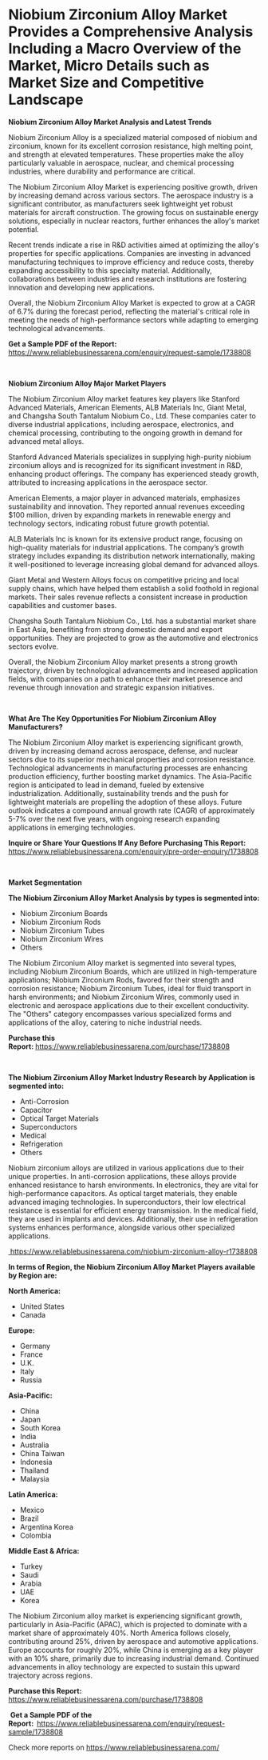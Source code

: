 <p><h1>Niobium Zirconium Alloy Market Provides a Comprehensive Analysis Including a Macro Overview of the Market, Micro Details such as Market Size and Competitive Landscape</h1></p><p><strong>Niobium Zirconium Alloy Market Analysis and Latest Trends</strong></p>
<p><p>Niobium Zirconium Alloy is a specialized material composed of niobium and zirconium, known for its excellent corrosion resistance, high melting point, and strength at elevated temperatures. These properties make the alloy particularly valuable in aerospace, nuclear, and chemical processing industries, where durability and performance are critical.</p><p>The Niobium Zirconium Alloy Market is experiencing positive growth, driven by increasing demand across various sectors. The aerospace industry is a significant contributor, as manufacturers seek lightweight yet robust materials for aircraft construction. The growing focus on sustainable energy solutions, especially in nuclear reactors, further enhances the alloy's market potential.</p><p>Recent trends indicate a rise in R&D activities aimed at optimizing the alloy's properties for specific applications. Companies are investing in advanced manufacturing techniques to improve efficiency and reduce costs, thereby expanding accessibility to this specialty material. Additionally, collaborations between industries and research institutions are fostering innovation and developing new applications.</p><p>Overall, the Niobium Zirconium Alloy Market is expected to grow at a CAGR of 6.7% during the forecast period, reflecting the material's critical role in meeting the needs of high-performance sectors while adapting to emerging technological advancements.</p></p>
<p><strong>Get a Sample PDF of the Report:&nbsp;</strong> <a href="https://www.reliablebusinessarena.com/enquiry/request-sample/1738808?utm_campaign=3294&utm_medium=2&utm_source=Github&utm_content=ia&utm_term=02042025&utm_id=niobium-zirconium-alloy">https://www.reliablebusinessarena.com/enquiry/request-sample/1738808</a></p>
<p>&nbsp;</p>
<p><strong>Niobium Zirconium Alloy Major Market Players</strong></p>
<p><p>The Niobium Zirconium Alloy market features key players like Stanford Advanced Materials, American Elements, ALB Materials Inc, Giant Metal, and Changsha South Tantalum Niobium Co., Ltd. These companies cater to diverse industrial applications, including aerospace, electronics, and chemical processing, contributing to the ongoing growth in demand for advanced metal alloys.</p><p>Stanford Advanced Materials specializes in supplying high-purity niobium zirconium alloys and is recognized for its significant investment in R&D, enhancing product offerings. The company has experienced steady growth, attributed to increasing applications in the aerospace sector. </p><p>American Elements, a major player in advanced materials, emphasizes sustainability and innovation. They reported annual revenues exceeding $100 million, driven by expanding markets in renewable energy and technology sectors, indicating robust future growth potential.</p><p>ALB Materials Inc is known for its extensive product range, focusing on high-quality materials for industrial applications. The company’s growth strategy includes expanding its distribution network internationally, making it well-positioned to leverage increasing global demand for advanced alloys.</p><p>Giant Metal and Western Alloys focus on competitive pricing and local supply chains, which have helped them establish a solid foothold in regional markets. Their sales revenue reflects a consistent increase in production capabilities and customer bases.</p><p>Changsha South Tantalum Niobium Co., Ltd. has a substantial market share in East Asia, benefiting from strong domestic demand and export opportunities. They are projected to grow as the automotive and electronics sectors evolve.</p><p>Overall, the Niobium Zirconium Alloy market presents a strong growth trajectory, driven by technological advancements and increased application fields, with companies on a path to enhance their market presence and revenue through innovation and strategic expansion initiatives.</p></p>
<p>&nbsp;</p>
<p><strong>What Are The Key Opportunities For Niobium Zirconium Alloy Manufacturers?</strong></p>
<p><p>The Niobium Zirconium Alloy market is experiencing significant growth, driven by increasing demand across aerospace, defense, and nuclear sectors due to its superior mechanical properties and corrosion resistance. Technological advancements in manufacturing processes are enhancing production efficiency, further boosting market dynamics. The Asia-Pacific region is anticipated to lead in demand, fueled by extensive industrialization. Additionally, sustainability trends and the push for lightweight materials are propelling the adoption of these alloys. Future outlook indicates a compound annual growth rate (CAGR) of approximately 5-7% over the next five years, with ongoing research expanding applications in emerging technologies.</p></p>
<p><strong>Inquire or Share Your Questions If Any Before Purchasing This Report:</strong> <a href="https://www.reliablebusinessarena.com/enquiry/pre-order-enquiry/1738808?utm_campaign=3294&utm_medium=2&utm_source=Github&utm_content=ia&utm_term=02042025&utm_id=niobium-zirconium-alloy">https://www.reliablebusinessarena.com/enquiry/pre-order-enquiry/1738808</a></p>
<p>&nbsp;</p>
<p><strong>Market Segmentation</strong></p>
<p><strong>The Niobium Zirconium Alloy Market Analysis by types is segmented into:</strong></p>
<p><ul><li>Niobium Zirconium Boards</li><li>Niobium Zirconium Rods</li><li>Niobium Zirconium Tubes</li><li>Niobium Zirconium Wires</li><li>Others</li></ul></p>
<p><p>The Niobium Zirconium Alloy market is segmented into several types, including Niobium Zirconium Boards, which are utilized in high-temperature applications; Niobium Zirconium Rods, favored for their strength and corrosion resistance; Niobium Zirconium Tubes, ideal for fluid transport in harsh environments; and Niobium Zirconium Wires, commonly used in electronic and aerospace applications due to their excellent conductivity. The "Others" category encompasses various specialized forms and applications of the alloy, catering to niche industrial needs.</p></p>
<p><strong>Purchase this Report:&nbsp;</strong><a href="https://www.reliablebusinessarena.com/purchase/1738808?utm_campaign=3294&utm_medium=2&utm_source=Github&utm_content=ia&utm_term=02042025&utm_id=niobium-zirconium-alloy">https://www.reliablebusinessarena.com/purchase/1738808</a></p>
<p>&nbsp;</p>
<p><strong>The Niobium Zirconium Alloy Market Industry Research by Application is segmented into:</strong></p>
<p><ul><li>Anti-Corrosion</li><li>Capacitor</li><li>Optical Target Materials</li><li>Superconductors</li><li>Medical</li><li>Refrigeration</li><li>Others</li></ul></p>
<p><p>Niobium zirconium alloys are utilized in various applications due to their unique properties. In anti-corrosion applications, these alloys provide enhanced resistance to harsh environments. In electronics, they are vital for high-performance capacitors. As optical target materials, they enable advanced imaging technologies. In superconductors, their low electrical resistance is essential for efficient energy transmission. In the medical field, they are used in implants and devices. Additionally, their use in refrigeration systems enhances performance, alongside various other specialized applications.</p></p>
<p><a href="https://www.reliablebusinessarena.com/niobium-zirconium-alloy-r1738808?utm_campaign=3294&utm_medium=2&utm_source=Github&utm_content=ia&utm_term=02042025&utm_id=niobium-zirconium-alloy">&nbsp;https://www.reliablebusinessarena.com/niobium-zirconium-alloy-r1738808</a></p>
<p><strong>In terms of Region, the Niobium Zirconium Alloy Market Players available by Region are:</strong></p>
<p>
    <p> <strong> North America: </strong>
        <ul>
            <li>United States</li>
            <li>Canada</li>
        </ul>
        </p> 
    <p> <strong> Europe: </strong>
        <ul>
            <li>Germany</li>
            <li>France</li>
            <li>U.K.</li>
            <li>Italy</li>
            <li>Russia</li>
        </ul>
        </p> 
    <p> <strong> Asia-Pacific: </strong>
        <ul>
            <li>China</li>
            <li>Japan</li>
            <li>South Korea</li>
            <li>India</li>
            <li>Australia</li>
            <li>China Taiwan</li>
            <li>Indonesia</li>
            <li>Thailand</li>
            <li>Malaysia</li>
        </ul>
        </p> 
    <p> <strong> Latin America: </strong>
        <ul>
            <li>Mexico</li>
            <li>Brazil</li>
            <li>Argentina Korea</li>
            <li>Colombia</li>
        </ul>
        </p> 
    <p> <strong> Middle East & Africa: </strong>
        <ul>
            <li>Turkey</li>
            <li>Saudi</li>
            <li>Arabia</li>
            <li>UAE</li>
            <li>Korea</li>
        </ul>
    </p>
    </p>
<p><p>The Niobium Zirconium alloy market is experiencing significant growth, particularly in Asia-Pacific (APAC), which is projected to dominate with a market share of approximately 40%. North America follows closely, contributing around 25%, driven by aerospace and automotive applications. Europe accounts for roughly 20%, while China is emerging as a key player with an 10% share, primarily due to increasing industrial demand. Continued advancements in alloy technology are expected to sustain this upward trajectory across regions.</p></p>
<p><strong>Purchase this Report: </strong><a href="https://www.reliablebusinessarena.com/purchase/1738808?utm_campaign=3294&utm_medium=2&utm_source=Github&utm_content=ia&utm_term=02042025&utm_id=niobium-zirconium-alloy">https://www.reliablebusinessarena.com/purchase/1738808</a></p>
<p>&nbsp;<strong>Get a Sample PDF of the Report:&nbsp;&nbsp;</strong><a href="https://www.reliablebusinessarena.com/enquiry/request-sample/1738808?utm_campaign=3294&utm_medium=2&utm_source=Github&utm_content=ia&utm_term=02042025&utm_id=niobium-zirconium-alloy">https://www.reliablebusinessarena.com/enquiry/request-sample/1738808</a></p>
<p><strong></strong></p>
<p>Check more reports on <a href="https://www.reliablebusinessarena.com/?utm_campaign=3294&utm_medium=2&utm_source=Github&utm_content=ia&utm_term=02042025&utm_id=niobium-zirconium-alloy">https://www.reliablebusinessarena.com/</a></p>